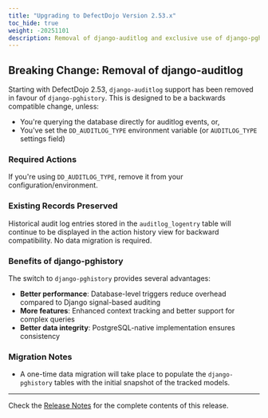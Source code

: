 ```yaml
---
title: "Upgrading to DefectDojo Version 2.53.x"
toc_hide: true
weight: -20251101
description: Removal of django-auditlog and exclusive use of django-pghistory for audit logging.
---
```


## Breaking Change: Removal of django-auditlog

Starting with DefectDojo 2.53, `django-auditlog` support has been removed in favour of `django-pghistory`.
This is designed to be a backwards compatible change, unless:
- You're querying the database directly for auditlog events, or,
- You've set the `DD_AUDITLOG_TYPE` environment variable (or `AUDITLOG_TYPE` settings field)

### Required Actions

If you're using `DD_AUDITLOG_TYPE`, remove it from your configuration/environment.

### Existing Records Preserved

Historical audit log entries stored in the `auditlog_logentry` table will continue to be displayed in the action history view for backward compatibility. No data migration is required.

### Benefits of django-pghistory

The switch to `django-pghistory` provides several advantages:

- **Better performance**: Database-level triggers reduce overhead compared to Django signal-based auditing
- **More features**: Enhanced context tracking and better support for complex queries
- **Better data integrity**: PostgreSQL-native implementation ensures consistency

### Migration Notes

- A one-time data migration will take place to populate the `django-pghistory` tables with the initial snapshot of the tracked models.

---

Check the [Release Notes](https://github.com/DefectDojo/django-DefectDojo/releases/tag/2.53.0) for the complete contents of this release.

